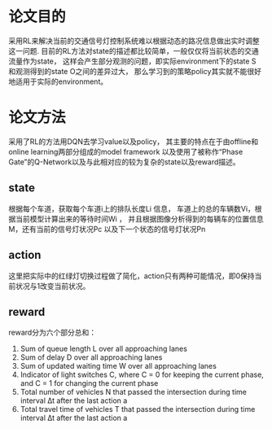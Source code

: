 # 论文目的
采⽤RL来解决当前的交通信号灯控制系统难以根据动态的路况信息做出实时调整这⼀问题.
⽬前的RL⽅法对state的描述都⽐较简单，⼀般仅仅将当前状态的交通流量作为state，
这样会产⽣部分观测的问题，即实际environment下的state S 和观测得到的state O之间的差异过⼤，
那么学习到的策略policy其实就不能很好地适⽤于实际的environment。
# 论文方法
采⽤了RL的⽅法⽤DQN去学习value以及policy，
其主要的特点在于由offline和 online learning两部分组成的model framework
以及使⽤了被称作“Phase Gate”的Q-Network以及与此相对应的较为复杂的state以及reward描述。
## state
根据每个车道，获取每个车道i上的排队长度Li 信息，
车道上的总的车辆数Vi，根据当前模型计算出来的等待时间Wi ，
并且根据图像分析得到的每辆车的位置信息M，还有当前的信号灯状况Pc 以及下一个状态的信号灯状况Pn 
## action
这⾥把实际中的红绿灯切换过程做了简化，action只有两种可能情况，即0保持当前状况与1改变当前状况。
## reward
reward分为六个部分总和：  
1. Sum of queue length L over all approaching lanes 
2. Sum of delay D over all approaching lanes
3. Sum of updated waiting time W over all approaching lanes
4. Indicator of light switches C, where C = 0 for keeping the current phase, and C = 1 for changing the current phase
5. Total number of vehicles N that passed the intersection during time interval ∆t after the last action a
6. Total travel time of vehicles T that passed the intersection during time interval ∆t after the last action a
